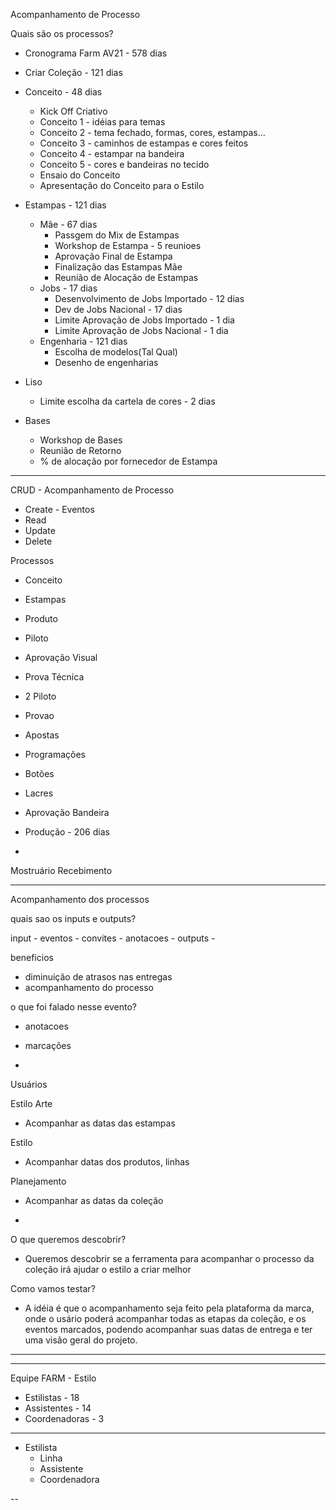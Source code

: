 Acompanhamento de Processo


Quais são os processos?

- Cronograma Farm AV21 - 578 dias

- Criar Coleção - 121 dias

- Conceito - 48 dias
  - Kick Off Criativo
  - Conceito 1 - idéias para temas
  - Conceito 2 - tema fechado, formas, cores, estampas...
  - Conceito 3 - caminhos de estampas e cores feitos
  - Conceito 4 - estampar na bandeira
  - Conceito 5 - cores e bandeiras no tecido
  - Ensaio do Conceito
  - Apresentação do Conceito para o Estilo

- Estampas - 121 dias
  - Mãe - 67 dias
    - Passgem do Mix de Estampas
    - Workshop de Estampa - 5 reunioes
    - Aprovação Final de Estampa
    - Finalização das Estampas Mãe
    - Reunião de Alocação de Estampas
  - Jobs - 17 dias
    - Desenvolvimento de Jobs Importado - 12 dias
    - Dev de Jobs Nacional - 17 dias
    - Limite Aprovação de Jobs Importado - 1 dia
    - Limite Aprovação de Jobs Nacional - 1 dia
  - Engenharia - 121 dias
    - Escolha de modelos(Tal Qual)
    - Desenho de engenharias

- Liso
  - Limite escolha da cartela de cores - 2 dias

- Bases
  - Workshop de Bases
  - Reunião de Retorno
  - % de alocação por fornecedor de Estampa


---


CRUD - Acompanhamento de Processo
- Create - Eventos
- Read
- Update
- Delete

Processos
- Conceito
- Estampas
- Produto
- Piloto
- Aprovação Visual
- Prova Técnica
- 2 Piloto
- Provao
- Apostas
- Programações
- Botões
- Lacres
- Aprovação Bandeira
- Produção - 206 dias

-

Mostruário
Recebimento


---

Acompanhamento dos processos

quais sao os inputs e outputs?

input - eventos - convites - anotacoes -
outputs - 

beneficios
- diminuição de atrasos nas entregas
- acompanhamento do processo

o que foi falado nesse evento?
- anotacoes
- marcações

-


Usuários

Estilo Arte
- Acompanhar as datas das estampas

Estilo
- Acompanhar datas dos produtos, linhas

Planejamento
- Acompanhar as datas da coleção


-


O que queremos descobrir?
- Queremos descobrir se a ferramenta para acompanhar o processo da coleção irá ajudar o estilo a criar melhor

Como vamos testar?
- A idéia é que o acompanhamento seja feito pela plataforma da marca, onde o usário poderá acompanhar todas as etapas da coleção, e os eventos marcados, podendo acompanhar suas datas de entrega e ter uma visão geral do projeto.

--- 



---

Equipe FARM - Estilo
- Estilistas - 18
- Assistentes - 14
- Coordenadoras - 3

---

- Estilista
  - Linha
  - Assistente
  - Coordenadora


--
